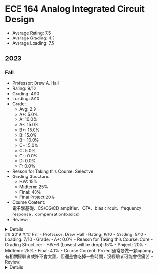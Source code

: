# ECE 164 Analog Integrated Circuit Design
- Average Rating: 7.5
- Average Grading: 4.5
- Average Loading: 7.5
## 2023
### Fall
- Professor: Drew A. Hall
- Rating: 9/10
- Grading: 4/10
- Loading: 8/10
- Grade:
  - Avg: 2.9
  - A+: 5.0%
  - A: 10.0%
  - A-: 15.0%
  - B+: 15.0%
  - B: 15.0%
  - B-: 10.0%
  - C+: 5.0%
  - C: 5.0%
  - C-: 0.0%
  - D: 0.0%
  - F: 0.0%
- Reason for Taking this Course: Selective
- Grading Structure:
  - HW: 15%
  - Midterm: 25%
  - Final: 40%
  -  Final Project:20%
- Course Content:  
電子學基礎、CS/CG/CD amplifier、OTA、bias circuit、frequency response、compensation(basics)
- Review:  
<details>
164是EC78必修課(264系列)的先修，雖然理論上不修還是可以靠大學的課waive掉prerequisite選264A，但很多人會拿來當第一個學期的熱身。Prof. Hall教得非常好，上課生動，並且幾乎是從最基礎的電子學開始教，就算大學已經忘光了也沒有關係。

作業量算偏多，每一個作業都會用Cadence畫電路跑模擬，也會有手寫的計算題，因此在quarter制(12週)之下，每個作業的deadline幾乎都是一週多1~2天，略趕。好消息是6個作業分數只取前5高，因此很多人會drop最後一個作業專心做project。

Final project以往都是設計一顆Op-Amp，結構會給，但transistor和RC的參數要自己手算來meet given spec，對於沒有經驗的人來說會有一點困難。而且因為給分會評approach和power consumption，有可能變成無止盡的軍備競賽。

期中跟期末都會有一定數量的考古題，也會有需要融會貫通的題目，需要把作業做熟。給分看起來偏低，但我猜是因為有些大學生到後面放棄了，實際上可能還好，另外教授不會給graduate A+。

整體來說雖然修完會很累，但基礎也會打得很好，上課的內容幾乎可以cover相關面試的基礎題目，推薦EC78的同學修。
</details>
## 2019
### Fall
- Professor: Drew Hall
- Rating: 6/10
- Grading: 5/10
- Loading: 7/10
- Grade:
  - A+: 0.0%
- Reason for Taking this Course: Core
- Grading Structure:
  - HW*6 (Lowest will be drop): 15%
  - Project: 20%
  - Midterm: 25%
  - Final: 40%
- Course Content:  
Project通常是做一顆opamp，有相關經驗者或許不會太難，但還是會吃掉一些時間，沒經驗者可能會很痛苦
- Review:  
<details>
作業最低分一次會被刪掉，所以前面幾次都拿不錯分數的話最後一次可以不用交。期中考偷考 BJT (上課完全沒提)，哀鴻片野，有可能以後還會出招。作業會有一些模擬題，老師會找人上台分享。學過電子學的話還滿簡單的，會從小信號教起，跟一些基本的電路 (CS, CG, CD) 到 bias circuit 等等。作業可以找學長姐要，幾乎一樣。EC78 蠻多 grad 都會修的，當第一個 quarter 熱身。老師不會給 grad A+。
</details>

